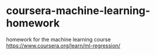 # coursera-machine-learning-homework
homework for the machine learning course https://www.coursera.org/learn/ml-regression/

